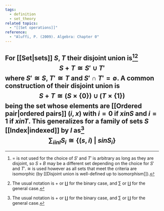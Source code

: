 ```yaml
---
tags:
  - definition
  - set_theory
related topics:
  - "[[Set operations]]"
reference:
  - "Aluffi, P. (2009). Algebra: Chapter 0"
---
```

For [[Set|sets]] $S,T$ their disjoint union is[^1][^2]$$
	S+T \cong S'\cup T'
$$where $S'\cong S$, $T'\cong T$ and $S'\cap T'=\emptyset$. A common construction of their disjoint union is$$
S+T \cong (S\times\{0\}) \cup (T\times\{1\})
$$being the set whose elements are [[Ordered pair|ordered pairs]] $(i,x)$ with $i= 0$ if $x in S$ and $i=1$ if $x in T$. This generalizes for a family of sets $S$ [[Index|indexed]] by $I$ as[^2]$$
	\sum_{i in I}S_i \cong \{(s,i)\ |\ s in S_i\}
$$
---

[^1]: $=$ is not used for the choice of $S'$ and $T'$ is arbitrary as long as they are disjoint, so $S+B$ may be a different set depending on the choice for $S'$ and $T'$. $\cong$ is used however as all sets that meet the criteria are isomorphic (by [[Disjoint union is well-defined up to isomorphism]]).
[^2]: The usual notation is $+$ or $\amalg$ for the binary case, and $\sum$ or $\coprod$ for the general case.